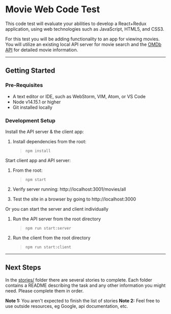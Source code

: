 # Movie Web Code Test

This code test will evaluate your abilities to develop a React+Redux application, using web technologies such as JavaScript, HTML5, and CSS3.

For this test you will be adding functionality to an app for viewing movies. You will utilize an existing local API server for movie search and the [OMDb API](http://www.omdbapi.com/) for detailed movie information.


------------------------------------------------------------------------------------------------------------------------


## Getting Started

### Pre-Requisites
- A text editor or IDE, such as WebStorm, VIM, Atom, or VS Code
- Node v14.15.1 or higher
- Git installed locally

### Development Setup

Install the API server & the client app:
1. Install dependencies from the root:
    >```npm install```

Start client app and API server:
1. From the root:
    >```npm start```

2. Verify server running: http://localhost:3001/movies/all

3. Test the site in a browser by going to http://localhost:3000

Or you can start the server and client individually
1. Run the API server from the root directory
    >```npm run start:server```
2. Run the client from the root directory
    >```npm run start:client```




------------------------------------------------------------------------------------------------------------------------


## Next Steps

In the [stories/](stories/) folder there are several stories to complete. Each folder contains a README describing the task and any other information you might need. Please complete them in order.

**Note 1:** You aren't expected to finish the list of stories
**Note 2:** Feel free to use outside resources, eg Google, api documentation, etc.

